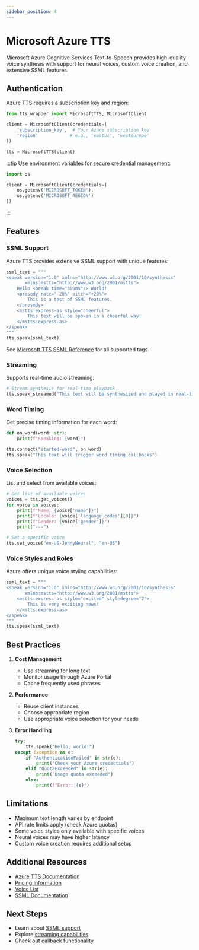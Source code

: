 ```yaml
---
sidebar_position: 4
---
```


# Microsoft Azure TTS

Microsoft Azure Cognitive Services Text-to-Speech provides high-quality voice synthesis with support for neural voices, custom voice creation, and extensive SSML features.

## Authentication

Azure TTS requires a subscription key and region:

```python
from tts_wrapper import MicrosoftTTS, MicrosoftClient

client = MicrosoftClient(credentials=(
    'subscription_key',  # Your Azure subscription key
    'region'            # e.g., 'eastus', 'westeurope'
))

tts = MicrosoftTTS(client)
```

:::tip
Use environment variables for secure credential management:
```python
import os

client = MicrosoftClient(credentials=(
    os.getenv('MICROSOFT_TOKEN'),
    os.getenv('MICROSOFT_REGION')
))
```
:::

## Features

### SSML Support
Azure TTS provides extensive SSML support with unique features:

```python
ssml_text = """
<speak version="1.0" xmlns="http://www.w3.org/2001/10/synthesis"
       xmlns:mstts="http://www.w3.org/2001/mstts">
    Hello <break time="300ms"/> World!
    <prosody rate="-20%" pitch="+20%">
        This is a test of SSML features.
    </prosody>
    <mstts:express-as style="cheerful">
        This text will be spoken in a cheerful way!
    </mstts:express-as>
</speak>
"""
tts.speak(ssml_text)
```

See [Microsoft TTS SSML Reference](https://learn.microsoft.com/en-us/azure/cognitive-services/speech-service/speech-synthesis-markup) for all supported tags.

### Streaming
Supports real-time audio streaming:

```python
# Stream synthesis for real-time playback
tts.speak_streamed("This text will be synthesized and played in real-time")
```

### Word Timing
Get precise timing information for each word:

```python
def on_word(word: str):
    print(f"Speaking: {word}")

tts.connect("started-word", on_word)
tts.speak("This text will trigger word timing callbacks")
```

### Voice Selection
List and select from available voices:

```python
# Get list of available voices
voices = tts.get_voices()
for voice in voices:
    print(f"Name: {voice['name']}")
    print(f"Locale: {voice['language_codes'][0]}")
    print(f"Gender: {voice['gender']}")
    print("---")

# Set a specific voice
tts.set_voice("en-US-JennyNeural", "en-US")
```

### Voice Styles and Roles
Azure offers unique voice styling capabilities:

```python
ssml_text = """
<speak version="1.0" xmlns="http://www.w3.org/2001/10/synthesis"
       xmlns:mstts="http://www.w3.org/2001/mstts">
    <mstts:express-as style="excited" styledegree="2">
        This is very exciting news!
    </mstts:express-as>
</speak>
"""
tts.speak(ssml_text)
```

## Best Practices

1. **Cost Management**
   - Use streaming for long text
   - Monitor usage through Azure Portal
   - Cache frequently used phrases

2. **Performance**
   - Reuse client instances
   - Choose appropriate region
   - Use appropriate voice selection for your needs

3. **Error Handling**
   ```python
   try:
       tts.speak("Hello, world!")
   except Exception as e:
       if "AuthenticationFailed" in str(e):
           print("Check your Azure credentials")
       elif "QuotaExceeded" in str(e):
           print("Usage quota exceeded")
       else:
           print(f"Error: {e}")
   ```

## Limitations

- Maximum text length varies by endpoint
- API rate limits apply (check Azure quotas)
- Some voice styles only available with specific voices
- Neural voices may have higher latency
- Custom voice creation requires additional setup

## Additional Resources

- [Azure TTS Documentation](https://learn.microsoft.com/en-us/azure/cognitive-services/speech-service/text-to-speech)
- [Pricing Information](https://azure.microsoft.com/en-us/pricing/details/cognitive-services/speech-services/)
- [Voice List](https://learn.microsoft.com/en-us/azure/cognitive-services/speech-service/language-support?tabs=tts)
- [SSML Documentation](https://learn.microsoft.com/en-us/azure/cognitive-services/speech-service/speech-synthesis-markup)

## Next Steps

- Learn about [SSML support](../guides/ssml)
- Explore [streaming capabilities](../guides/streaming)
- Check out [callback functionality](../guides/callbacks) 